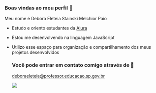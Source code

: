 ### Boas vindas ao meu perfil 🌻

Meu nome é Debora Eleteia Stainski Melchior Paio

- Estudo e oriento estudantes da [Alura](https://www.alura.com.br)
- Estou me desenvolvendo na linguagem JavaScript
- Utilizo esse espaço para organização e compartilhamento dos meus projetos desenvolvidos

  ### Você pode entrar em contato comigo através de 📧
  deboraeleteia@professor.educacao.sp.gov.br


  ![](https://media.tenor.com/Ex1pkci_-v8AAAAj/white-cute-cat-hearts.gif)
